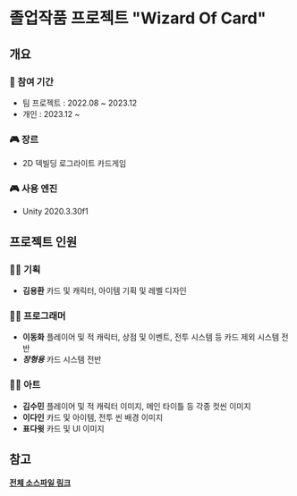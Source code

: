 # 졸업작품 프로젝트 "Wizard Of Card"

## 개요

### 📅 참여 기간
- 팀 프로젝트 : 2022.08 ~ 2023.12
- 개인	    : 2023.12 ~

### 🎮 장르
- 2D 덱빌딩 로그라이트 카드게임

### 🎮 사용 엔진
- Unity 2020.3.30f1

## 프로젝트 인원

### 👨‍💼 기획
- **김용환** 카드 및 캐릭터, 아이템 기획 및 레벨 디자인

### 🧑‍💻 프로그래머
- **이동화** 플레이어 및 적 캐릭터, 상점 및 이벤트, 전투 시스템 등 카드 제외 시스템 전반
- _**장형용**_ 카드 시스템 전반

### 👨‍🎨 아트
- **김수민** 플레이어 및 적 캐릭터 이미지, 메인 타이틀 등 각종 컷씬 이미지 
- **이다인** 카드 및 아이템, 전투 씬 배경 이미지
- **표다윗** 카드 및 UI 이미지

## 참고

**[전체 소스파일 링크]([http://www.example.com](https://github.com/scv9804/WizardOfCard)https://github.com/scv9804/WizardOfCard)**
